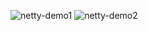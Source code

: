 ![netty-demo1](https://github.com/koal44/Netty/assets/78566945/b2963b64-edb7-47b0-a3e4-d76fab3b6c4c)
![netty-demo2](https://github.com/koal44/Netty/assets/78566945/76c0aa51-f560-4fdc-bf2c-87e92876066b)
